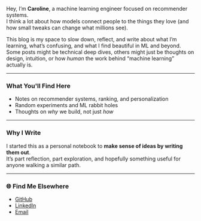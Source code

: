 Hey, I’m **Caroline**, a machine learning engineer focused on recommender systems.  
I think a lot about how models connect people to the things they love (and how small tweaks can change what millions see).

This blog is my space to slow down, reflect, and write about what I’m learning, what’s confusing, and what I find beautiful in ML and beyond.  
Some posts might be technical deep dives, others might just be thoughts on design, intuition, or how *human* the work behind “machine learning” actually is.

---

### What You'll Find Here
- Notes on recommender systems, ranking, and personalization  
- Random experiments and ML rabbit holes  
- Thoughts on *why* we build, not just *how*  

---

### Why I Write
I started this as a personal notebook to **make sense of ideas by writing them out**.  
It’s part reflection, part exploration, and hopefully something useful for anyone walking a similar path.

---

### 🌐 Find Me Elsewhere
- [GitHub](https://github.com/carolinec0909)  
- [LinkedIn](https://www.linkedin.com/in/carolinexchen)  
- [Email](mailto:carolinechen0909@gmail.com)
